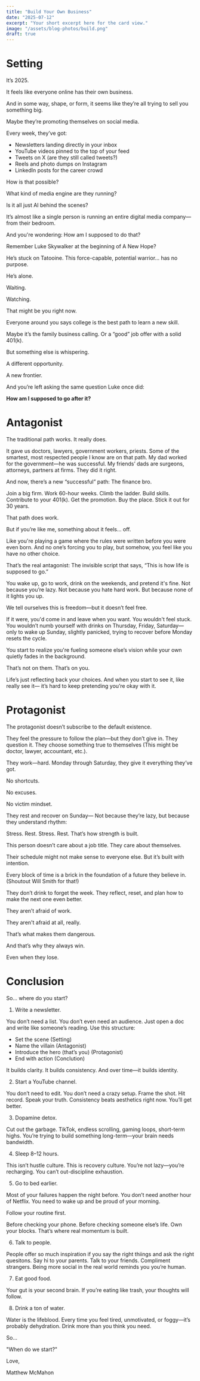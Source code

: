 ```yaml
---
title: "Build Your Own Business"
date: "2025-07-12"
excerpt: "Your short excerpt here for the card view."
image: "/assets/blog-photos/build.png"
draft: true
---
```


# Setting
It’s 2025.

It feels like everyone online has their own business.

And in some way, shape, or form, it seems like they’re all trying to sell you something big.

Maybe they’re promoting themselves on social media.

Every week, they’ve got:

- Newsletters landing directly in your inbox
- YouTube videos pinned to the top of your feed
- Tweets on X (are they still called tweets?)
- Reels and photo dumps on Instagram
- LinkedIn posts for the career crowd

How is that possible?

What kind of media engine are they running?

Is it all just AI behind the scenes?

It’s almost like a single person is running an entire digital media company—from their bedroom.

And you're wondering:
How am I supposed to do that?

Remember Luke Skywalker at the beginning of A New Hope?

He’s stuck on Tatooine.
This force-capable, potential warrior... has no purpose.

He’s alone.

Waiting.

Watching.

That might be you right now.

Everyone around you says college is the best path to learn a new skill.

Maybe it’s the family business calling.
Or a “good” job offer with a solid 401(k).

But something else is whispering.

A different opportunity.

A new frontier.

And you’re left asking the same question Luke once did:

**How am I supposed to go after it?**

# Antagonist

The traditional path works.
It really does.

It gave us doctors, lawyers, government workers, priests.
Some of the smartest, most respected people I know are on that path. My dad worked for the government—he was successful.
My friends’ dads are surgeons, attorneys, partners at firms. They did it right.

And now, there’s a new “successful” path:
The finance bro.

Join a big firm.
Work 60-hour weeks.
Climb the ladder.
Build skills.
Contribute to your 401(k).
Get the promotion. Buy the place. Stick it out for 30 years.

That path does work.

But if you’re like me, something about it feels... off.

Like you're playing a game where the rules were written before you were even born.
And no one’s forcing you to play, but somehow, you feel like you have no other choice.

That’s the real antagonist:
The invisible script that says, “This is how life is supposed to go.”

You wake up, go to work, drink on the weekends, and pretend it's fine.
Not because you’re lazy. Not because you hate hard work.
But because none of it lights you up.

We tell ourselves this is freedom—but it doesn’t feel free.

If it were, you'd come in and leave when you want.
You wouldn't feel stuck.
You wouldn’t numb yourself with drinks on Thursday, Friday, Saturday—
only to wake up Sunday, slightly panicked, trying to recover before Monday resets the cycle.

You start to realize you're fueling someone else’s vision while your own quietly fades in the background.

That’s not on them. That’s on you.

Life’s just reflecting back your choices.
And when you start to see it, like really see it—
it’s hard to keep pretending you’re okay with it.

# Protagonist
The protagonist doesn’t subscribe to the default existence.

They feel the pressure to follow the plan—but they don’t give in.
They question it.
They choose something true to themselves (This might be doctor, lawyer, accountant, etc.).

They work—hard.
Monday through Saturday, they give it everything they’ve got.

No shortcuts.

No excuses. 

No victim mindset.

They rest and recover on Sunday—
Not because they’re lazy, but because they understand rhythm:

Stress. Rest. Stress. Rest. That’s how strength is built.

This person doesn’t care about a job title.
They care about themselves.

Their schedule might not make sense to everyone else.
But it’s built with intention. 

Every block of time is a brick in the foundation of a future they believe in. (Shoutout Will Smith for that!)

They don’t drink to forget the week.
They reflect, reset, and plan how to make the next one even better.

They aren’t afraid of work.

They aren't afraid at all, really.

That’s what makes them dangerous.

And that’s why they always win.

Even when they lose.

# Conclusion
So... where do you start?

1. Write a newsletter.

You don’t need a list. You don’t even need an audience.
Just open a doc and write like someone’s reading.
Use this structure:

- Set the scene (Setting)
- Name the villain (Antagonist)
- Introduce the hero (that’s you) (Protagonist)
- End with action (Conclution)

It builds clarity. It builds consistency. And over time—it builds identity.

2. Start a YouTube channel.

You don’t need to edit. You don’t need a crazy setup.
Frame the shot. Hit record. Speak your truth.
Consistency beats aesthetics right now. You’ll get better.

3. Dopamine detox.

Cut out the garbage. TikTok, endless scrolling, gaming loops, short-term highs.
You’re trying to build something long-term—your brain needs bandwidth.

4. Sleep 8–12 hours.

This isn’t hustle culture. This is recovery culture.
You’re not lazy—you’re recharging. You can’t out-discipline exhaustion.

5. Go to bed earlier.

Most of your failures happen the night before.
You don’t need another hour of Netflix.
You need to wake up and be proud of your morning.

Follow your routine first.

Before checking your phone. Before checking someone else’s life.
Own your blocks. That’s where real momentum is built.

6. Talk to people.

People offer so much inspiration if you say the right thiings and ask the right quesitons. Say hi to your parents. Talk to your friends.
Compliment strangers. Being more social in the real world reminds you you’re human.

7. Eat good food.

Your gut is your second brain.
If you’re eating like trash, your thoughts will follow.

8. Drink a ton of water.

Water is the lifeblood.
Every time you feel tired, unmotivated, or foggy—it’s probably dehydration.
Drink more than you think you need.

So...

"When do we start?" 

Love,

Matthew McMahon